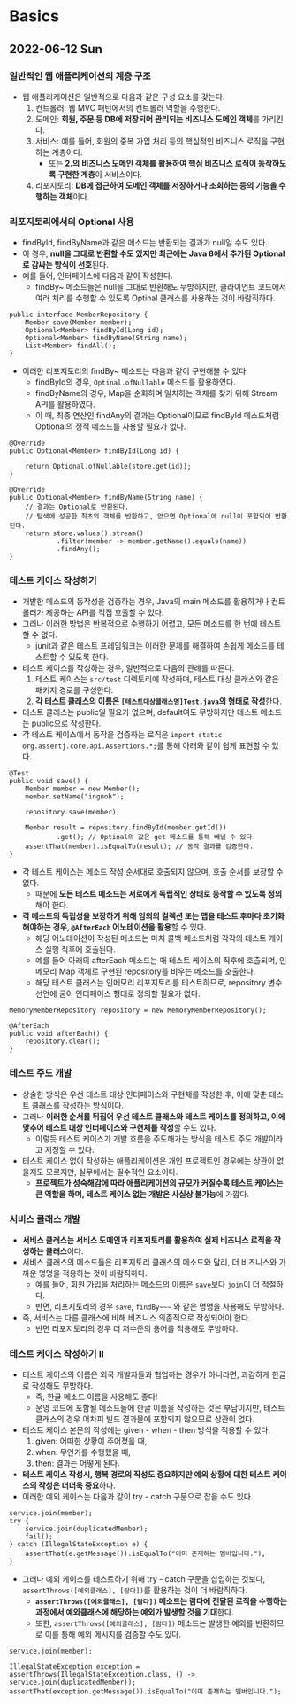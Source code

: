 # Basics
## 2022-06-12 Sun

### 일반적인 웹 애플리케이션의 계층 구조
* 웹 애플리케이션은 일반적으로 다음과 같은 구성 요소를 갖는다.
  1. 컨트롤러: 웹 MVC 패턴에서의 컨트롤러 역할을 수행한다.
  2. 도메인: **회원, 주문 등 DB에 저장되어 관리되는 비즈니스 도메인 객체**를 가리킨다.
  3. 서비스: 예를 들어, 회원의 중복 가입 처리 등의 핵심적인 비즈니스 로직을 구현하는 계층이다.
     * 또는 **2.의 비즈니스 도메인 객체를 활용하여 핵심 비즈니스 로직이 동작하도록 구현한 계층**이 서비스이다.
  4. 리포지토리: **DB에 접근하여 도메인 객체를 저장하거나 조회하는 등의 기능을 수행하는 객체**이다.

### 리포지토리에서의 Optional 사용
* findById, findByName과 같은 메소드는 반환되는 결과가 null일 수도 있다.
* 이 경우, **null을 그대로 반환할 수도 있지만 최근에는 Java 8에서 추가된 Optional로 감싸는 방식이 선호**된다.
* 예를 들어, 인터페이스에 다음과 같이 작성한다.
  * findBy~ 메소드들은 null을 그대로 반환해도 무방하지만, 클라이언트 코드에서 여러 처리를 수행할 수 있도록 Optinal 클래스를 사용하는 것이 바람직하다.
```
public interface MemberRepository {
    Member save(Member member);
    Optional<Member> findById(Long id);
    Optional<Member> findByName(String name);
    List<Member> findAll();
}
```
* 이러한 리포지토리의 findBy~ 메소드는 다음과 같이 구현해볼 수 있다.
  * findById의 경우, `Optinal.ofNullable` 메소드를 활용하였다.
  * findByName의 경우, Map을 순회하며 일치하는 객체를 찾기 위해 Stream API를 활용하였다.
  * 이 때, 최종 연산인 findAny의 결과는 Optional이므로 findById 메소드처럼 Optional의 정적 메소드를 사용할 필요가 없다.   
```
@Override
public Optional<Member> findById(Long id) {
    
    return Optional.ofNullable(store.get(id));
}

@Override
public Optional<Member> findByName(String name) {
    // 결과는 Optional로 반환된다.
    // 탐색에 성공한 최초의 객체를 반환하고, 없으면 Optional에 null이 포함되어 반환된다.
    return store.values().stream()
            .filter(member -> member.getName().equals(name))
            .findAny();
}
```

### 테스트 케이스 작성하기
* 개발한 메소드의 동작성을 검증하는 경우, Java의 main 메소드를 활용하거나 컨트롤러가 제공하는 API를 직접 호출할 수 있다.
* 그러나 이러한 방법은 반복적으로 수행하기 어렵고, 모든 메소드를 한 번에 테스트할 수 없다.
  * junit과 같은 테스트 프레임워크는 이러한 문제를 해결하여 손쉽게 메소드를 테스트할 수 있도록 한다.
* 테스트 케이스를 작성하는 경우, 일반적으로 다음의 관례를 따른다.
  1. 테스트 케이스는 `src/test` 디렉토리에 작성하며, 테스트 대상 클래스와 같은 패키지 경로를 구성한다.
  2. **각 테스트 클래스의 이름은 `[테스트대상클래스명]Test.java`의 형태로 작성**한다.
* 테스트 클래스는 public일 필요가 없으며, default여도 무방하지만 테스트 메소드는 public으로 작성한다.
* 각 테스트 케이스에서 동작을 검증하는 로직은 `import static org.assertj.core.api.Assertions.*;`를 통해 아래와 같이 쉽게 표현할 수 있다.
```
@Test
public void save() {
    Member member = new Member();
    member.setName("ingnoh");

    repository.save(member);

    Member result = repository.findById(member.getId())
            .get(); // Optinal의 값은 get 메소드를 통해 빼낼 수 있다.
    assertThat(member).isEqualTo(result); // 동작 결과를 검증한다.
}
```
* 각 테스트 케이스는 메소드 작성 순서대로 호출되지 않으며, 호출 순서를 보장할 수 없다.
  * 때문에 **모든 테스트 메소드는 서로에게 독립적인 상태로 동작할 수 있도록 정의**해야 한다.
* **각 메소드의 독립성을 보장하기 위해 임의의 컬렉션 또는 맵을 테스트 후마다 초기화해야하는 경우, `@AfterEach` 어노테이션을 활용**할 수 있다.
  * 해당 어노테이션이 작성된 메소드는 마치 콜백 메소드처럼 각각의 테스트 케이스 실행 직후에 호출된다.
  * 예를 들어 아래의 afterEach 메소드는 매 테스트 케이스의 직후에 호출되며, 인메모리 Map 객체로 구현된 repository를 비우는 메소드를 호출한다.
  * 해당 테스트 클래스는 인메모리 리포지토리를 테스트하므로, repository 변수 선언에 굳이 인터페이스 형태로 정의할 필요가 없다.
```
MemoryMemberRepository repository = new MemoryMemberRepository();

@AfterEach
public void afterEach() {
    repository.clear();
}
```

### 테스트 주도 개발
* 상술한 방식은 우선 테스트 대상 인터페이스와 구현체를 작성한 후, 이에 맞춘 테스트 클래스를 작성하는 방식이다.
* 그러나 **이러한 순서를 뒤집어 우선 테스트 클래스와 테스트 케이스를 정의하고, 이에 맞추어 테스트 대상 인터페이스와 구현체를 작성**할 수도 있다.
  * 이렇듯 테스트 케이스가 개발 흐름을 주도해가는 방식을 테스트 주도 개발이라고 지칭할 수 있다.
* 테스트 케이스 없이 작성하는 애플리케이션은 개인 프로젝트인 경우에는 상관이 없을지도 모르지만, 실무에서는 필수적인 요소이다.
  * **프로젝트가 성숙해감에 따라 애플리케이션의 규모가 커질수록 테스트 케이스는 큰 역할을 하며, 테스트 케이스 없는 개발은 사실상 불가능**에 가깝다.

### 서비스 클래스 개발
* **서비스 클래스는 서비스 도메인과 리포지토리를 활용하여 실제 비즈니스 로직을 작성하는 클래스**이다.
* 서비스 클래스의 메소드들은 리포지토리 클래스의 메소드와 달리, 더 비즈니스와 가까운 명명을 적용하는 것이 바람직하다.
  * 예를 들어, 회원 가입을 처리하는 메소드의 이름은 `save`보다 `join`이 더 적절하다.
  * 반면, 리포지토리의 경우 `save`, `findBy~~~` 와 같은 명명을 사용해도 무방하다.
* 즉, 서비스는 다른 클래스에 비해 비즈니스 의존적으로 작성되어야 한다.
  * 반면 리포지토리의 경우 더 저수준의 용어를 적용해도 무방하다.

### 테스트 케이스 작성하기 II
* 테스트 케이스의 이름은 외국 개발자들과 협업하는 경우가 아니라면, 과감하게 한글로 작성해도 무방하다.
  * 즉, 한글 메소드 이름을 사용해도 좋다!
  * 운영 코드에 포함될 메소드들에 한글 이름을 작성하는 것은 부담이지만, 테스트 클래스의 경우 어차피 빌드 결과물에 포함되지 않으므로 상관이 없다.
* 테스트 케이스 본문의 작성에는 given - when - then 방식을 적용할 수 있다.
  1. given: 어떠한 상황이 주어졌을 때,
  2. when: 무언가를 수행했을 때,
  3. then: 결과는 어떻게 된다.
* **테스트 케이스 작성시, 행복 경로의 작성도 중요하지만 예외 상황에 대한 테스트 케이스의 작성은 더더욱 중요**하다.
* 이러한 예외 케이스는 다음과 같이 try - catch 구문으로 잡을 수도 있다.
```
service.join(member);
try {
    service.join(duplicatedMember);
    fail();
} catch (IllegalStateException e) {
    assertThat(e.getMessage()).isEqualTo("이미 존재하는 멤버입니다.");
}
```
* 그러나 예외 케이스를 테스트하기 위해 try - catch 구문을 삽입하는 것보다, `assertThrows([예외클래스], [람다])`를 활용하는 것이 더 바람직하다.
  * **`assertThrows([예외클래스], [람다])` 메소드는 람다에 전달된 로직을 수행하는 과정에서 예외클래스에 해당하는 예외가 발생할 것을 기대**한다.
  * 또한, `assertThrows([예외클래스], [람다])` 메소드는 발생한 예외를 반환하므로 이를 통해 예외 메시지를 검증할 수도 있다.
```
service.join(member);

IllegalStateException exception = assertThrows(IllegalStateException.class, () -> service.join(duplicatedMember));
assertThat(exception.getMessage()).isEqualTo("이미 존재하는 멤버입니다.");
```